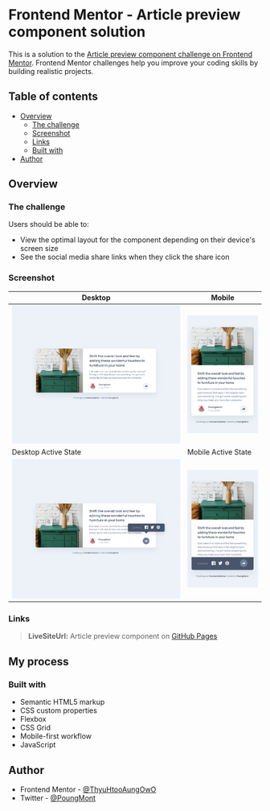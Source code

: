 # Frontend Mentor - Article preview component solution

This is a solution to the [Article preview component challenge on Frontend Mentor](https://www.frontendmentor.io/challenges/article-preview-component-dYBN_pYFT). Frontend Mentor challenges help you improve your coding skills by building realistic projects.

## Table of contents

- [Overview](#overview)
  - [The challenge](#the-challenge)
  - [Screenshot](#screenshot)
  - [Links](#links)
  - [Built with](#built-with)
- [Author](#author)

## Overview

### The challenge

Users should be able to:

- View the optimal layout for the component depending on their device's screen size
- See the social media share links when they click the share icon

### Screenshot

| Desktop                                           | Mobile                                           |
| ------------------------------------------------- | ------------------------------------------------ |
| ![Screenshot 1](./screenshots/desktop.png)        | ![Screenshot 2](./screenshots/mobile.png)        |
| Desktop Active State                              | Mobile Active State                              |
| ![Screenshot 3](./screenshots/desktop-active.png) | ![Screenshot 4](./screenshots/mobile-active.png) |

### Links

> **LiveSiteUrl:** Article preview component on [GitHub Pages](https://thyuhtooaungowo.github.io/Article-preview-component/)

## My process

### Built with

- Semantic HTML5 markup
- CSS custom properties
- Flexbox
- CSS Grid
- Mobile-first workflow
- JavaScript

## Author

- Frontend Mentor - [@ThyuHtooAungOwO](https://www.frontendmentor.io/profile/ThyuHtooAungOwO)
- Twitter - [@PoungMont](https://x.com/Poung_Mont)
